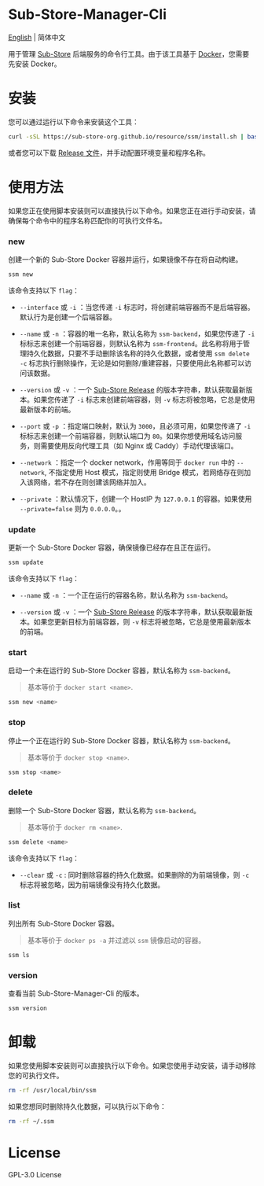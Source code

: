 # Sub-Store-Manager-Cli

[English](./README.md) | 简体中文

用于管理 [Sub-Store](https://github.com/sub-store-org/Sub-Store) 后端服务的命令行工具。由于该工具基于 [Docker](https://www.docker.com/)，您需要先安装 Docker。


# 安装

您可以通过运行以下命令来安装这个工具：

```bash
curl -sSL https://sub-store-org.github.io/resource/ssm/install.sh | bash
```

或者您可以下载 [Release 文件](https://github.com/DesnLee/Sub-Store-Manager-Cli/releases)，并手动配置环境变量和程序名称。


# 使用方法

如果您正在使用脚本安装则可以直接执行以下命令。如果您正在进行手动安装，请确保每个命令中的程序名称匹配你的可执行文件名。

### new

创建一个新的 Sub-Store Docker 容器并运行，如果镜像不存在将自动构建。

```bash
ssm new
```

该命令支持以下 `flag`：

- `--interface` 或 `-i` ：当您传递 `-i` 标志时，将创建前端容器而不是后端容器。默认行为是创建一个后端容器。
 
- `--name` 或 `-n` ：容器的唯一名称，默认名称为 `ssm-backend`，如果您传递了 `-i` 标标志来创建一个前端容器，则默认名称为 `ssm-frontend`。此名称将用于管理持久化数据，只要不手动删除该名称的持久化数据，或者使用 `ssm delete -c` 标志执行删除操作，无论是如何删除/重建容器，只要使用此名称都可以访问该数据。

- `--version` 或 `-v` ：一个 [Sub-Store Release](https://github.com/sub-store-org/Sub-Store/releases) 的版本字符串，默认获取最新版本。如果您传递了 `-i` 标志来创建前端容器，则 `-v` 标志将被忽略，它总是使用最新版本的前端。

- `--port` 或 `-p` ：指定端口映射，默认为 `3000`，且必须可用，如果您传递了 `-i` 标标志来创建一个前端容器，则默认端口为 `80`。如果你想使用域名访问服务，则需要使用反向代理工具（如 Nginx 或 Caddy）手动代理该端口。

- `--network` ：指定一个 docker network，作用等同于 `docker run` 中的 `--network`, 不指定使用 Host 模式，指定则使用 Bridge 模式，若网络存在则加入该网络，若不存在则创建该网络并加入。

- `--private` ：默认情况下，创建一个 HostIP 为 `127.0.0.1` 的容器。如果使用 `--private=false` 则为 `0.0.0.0`。。


### update

更新一个 Sub-Store Docker 容器，确保镜像已经存在且正在运行。

```bash
ssm update
```

该命令支持以下 `flag`：

- `--name` 或 `-n` ：一个正在运行的容器名称，默认名称为 `ssm-backend`。

- `--version` 或 `-v` ：一个 [Sub-Store Release](https://github.com/sub-store-org/Sub-Store/releases) 的版本字符串，默认获取最新版本。如果您更新目标为前端容器，则 `-v` 标志将被忽略，它总是使用最新版本的前端。


### start

启动一个未在运行的 Sub-Store Docker 容器，默认名称为 `ssm-backend`。

> 基本等价于 `docker start <name>`.

```bash
ssm new <name>
```


### stop

停止一个正在运行的 Sub-Store Docker 容器，默认名称为 `ssm-backend`。

> 基本等价于 `docker stop <name>`.

```bash
ssm stop <name>
```


### delete

删除一个 Sub-Store Docker 容器，默认名称为 `ssm-backend`。

> 基本等价于 `docker rm <name>`.

```bash
ssm delete <name>
```

该命令支持以下 `flag`：
 
- `--clear` 或 `-c` : 同时删除容器的持久化数据。如果删除的为前端镜像，则 `-c` 标志将被忽略，因为前端镜像没有持久化数据。


### list

列出所有 Sub-Store Docker 容器。

> 基本等价于 `docker ps -a` 并过滤以 `ssm` 镜像启动的容器。

```bash
ssm ls
```


### version

查看当前 Sub-Store-Manager-Cli 的版本。

```bash
ssm version
```


# 卸载

如果您使用脚本安装则可以直接执行以下命令。如果您使用手动安装，请手动移除您的可执行文件。

```bash
rm -rf /usr/local/bin/ssm
```

如果您想同时删除持久化数据，可以执行以下命令：

```bash
rm -rf ~/.ssm
```


# License
GPL-3.0 License
